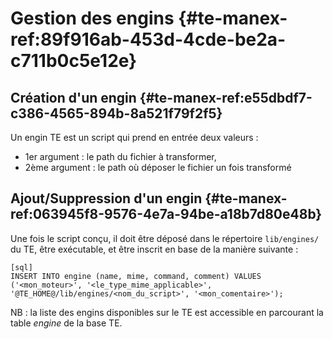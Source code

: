 # Gestion des engins {#te-manex-ref:89f916ab-453d-4cde-be2a-c711b0c5e12e}

## Création d'un engin {#te-manex-ref:e55dbdf7-c386-4565-894b-8a521f79f2f5}

Un engin TE est un script qui prend en entrée deux valeurs :

* 1er argument : le path du fichier à transformer,
* 2ème argument : le path où déposer le fichier un fois transformé

## Ajout/Suppression d'un engin {#te-manex-ref:063945f8-9576-4e7a-94be-a18b7d80e48b}

Une fois le script conçu, il doit être déposé dans le répertoire `lib/engines/` du TE, être exécutable, et être inscrit en base de la manière suivante :

    [sql]
    INSERT INTO engine (name, mime, command, comment) VALUES ('<mon_moteur>', '<le_type_mime_applicable>', '@TE_HOME@/lib/engines/<nom_du_script>', '<mon_comentaire>');

NB : la liste des engins disponibles sur le TE est accessible en parcourant la table *engine* de la base TE.

